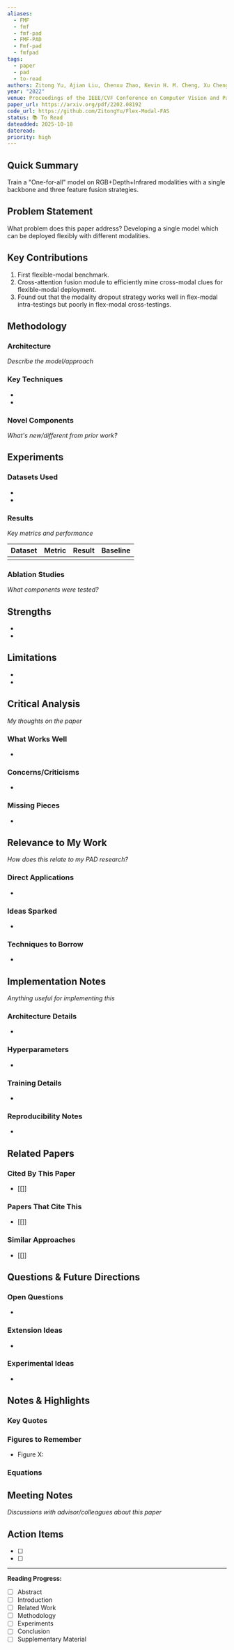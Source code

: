 ```yaml
---
aliases:
  - FMF
  - fmf
  - fmf-pad
  - FMF-PAD
  - Fmf-pad
  - fmfpad
tags:
  - paper
  - pad
  - to-read
authors: Zitong Yu, Ajian Liu, Chenxu Zhao, Kevin H. M. Cheng, Xu Cheng, Guoying Zhao
year: "2022"
venue: Proceedings of the IEEE/CVF Conference on Computer Vision and Pattern Recognition
paper_url: https://arxiv.org/pdf/2202.08192
code_url: https://github.com/ZitongYu/Flex-Modal-FAS
status: 📚 To Read
dateadded: 2025-10-18
dateread:
priority: high
---
```

## Quick Summary
Train a "One-for-all" model on RGB+Depth+Infrared modalities with a single backbone and three feature fusion strategies.

## Problem Statement
What problem does this paper address?
Developing a single model which can be deployed flexibly with different modalities.

## Key Contributions
1. First flexible-modal benchmark.
2. Cross-attention fusion module to efficiently mine cross-modal clues for flexible-modal deployment.
3. Found out that the modality dropout strategy works well in flex-modal intra-testings but poorly in flex-modal cross-testings.

## Methodology
### Architecture
*Describe the model/approach*


### Key Techniques
- 
- 

### Novel Components
*What's new/different from prior work?*


## Experiments
### Datasets Used
- 
- 

### Results
*Key metrics and performance*

| Dataset | Metric | Result | Baseline |
|---------|--------|--------|----------|
|         |        |        |          |

### Ablation Studies
*What components were tested?*


## Strengths
- 
- 

## Limitations
- 
- 

## Critical Analysis
*My thoughts on the paper*

### What Works Well
- 

### Concerns/Criticisms
- 

### Missing Pieces
- 

## Relevance to My Work
*How does this relate to my PAD research?*

### Direct Applications
- 

### Ideas Sparked
- 

### Techniques to Borrow
- 

## Implementation Notes
*Anything useful for implementing this*

### Architecture Details
- 

### Hyperparameters
- 

### Training Details
- 

### Reproducibility Notes
- 

## Related Papers
### Cited By This Paper
- [[]]

### Papers That Cite This
- [[]]

### Similar Approaches
- [[]]

## Questions & Future Directions
### Open Questions
- 

### Extension Ideas
- 

### Experimental Ideas
- 

## Notes & Highlights
### Key Quotes
> 

### Figures to Remember
- Figure X: 

### Equations
$$
$$

## Meeting Notes
*Discussions with advisor/colleagues about this paper*


## Action Items
- [ ] 
- [ ] 

---
**Reading Progress:** 
- [ ] Abstract
- [ ] Introduction
- [ ] Related Work
- [ ] Methodology
- [ ] Experiments
- [ ] Conclusion
- [ ] Supplementary Material
